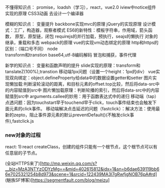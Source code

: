 
不懂得知识点：
promise，loadsh（学习），react，vue2.0
iview中notice组件实现的原理
CSS3动画
去设计一个编译器


模糊的知识点：
变量提升
backbone实现mvc的原理
jQuery的实现原理
设计模式：工厂，构造器，观察者模式
ES6的新特性：模板字符串，作用域，箭头函数，
原型，原型链，闭包
requirejs的并行加载，预执行，seajs的懒执行
对象的继承，重载和多态
webpack的原理
vue的实现vm动态绑定的原理
http和https的区别：（端口号不同）
node  
transform和transtion
base64,utf-8编码解码
冒泡和捕获，事件代理


新学的知识点：
变量和函数声明的提升
slide实现的原理：transform和tanslateZ(100%),transtion
移动端1px问题（设置一个height：1px的div）
vue实现双向绑定：object.defineProperty给data中的数据设置getter和setter
图片实现懒加载:判断滚轮滚动的距离，和目标元素的offset.top比较，然后将data-src中的内容赋值到src中
图片懒加载原理：判断轮播的索引，然后将data-src中的内容赋值到src中
arguments.callee的妙用：用于函数表达式中的递归
移动端（tap）点透问题：因为touchstart早于touchend早于click，touch事件结束也会触发下面元素的click事件。
移动端解决点击延迟的问题（fastclick）：解决方法：使用最新的zepto，阻止事件源元素的默认preventDefault()(不触发click事件),fastclick.js
### new对象的过程

react:
1):react createClass，创建的组件只能有一个根节点，这个根节点可以有任意层的子节点。


(全站HTTPS来了)[http://mp.weixin.qq.com/s?__biz=MzA3NTYzODYzMg==&mid=402615812&idx=1&sn=b6dae639119bb66e7025321254b8d973&scene=1&srcid=122439MA3l7gRwfjgNOB76pA#rd]
(魅族SF博客)[https://segmentfault.com/blog/meizu]

